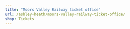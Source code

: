 ```yaml
---
title: "Moors Valley Railway ticket office"
url: /ashley-heath/moors-valley-railway-ticket-office/
shop: Tickets
---
```

